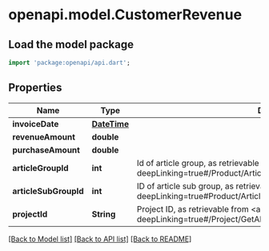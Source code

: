 # openapi.model.CustomerRevenue

## Load the model package
```dart
import 'package:openapi/api.dart';
```

## Properties
Name | Type | Description | Notes
------------ | ------------- | ------------- | -------------
**invoiceDate** | [**DateTime**](DateTime.md) |  | [optional] 
**revenueAmount** | **double** |  | [optional] 
**purchaseAmount** | **double** |  | [optional] 
**articleGroupId** | **int** | Id of article group, as retrievable from <a href=\"?deepLinking=true#/Product/ArticleGroup\">/api/Product/ArticleGroup</a> | [optional] 
**articleSubGroupId** | **int** | ID of article sub group, as retrievable from <a href=\"?deepLinking=true#Product/ArticleSubGroup\">/api/Product/ArticleSubGroup</a> | [optional] 
**projectId** | **String** | Project ID, as retrievable from <a href=\"?deepLinking=true#/Project/GetAllProjects\">/api/Project</a> | [optional] 

[[Back to Model list]](../README.md#documentation-for-models) [[Back to API list]](../README.md#documentation-for-api-endpoints) [[Back to README]](../README.md)


